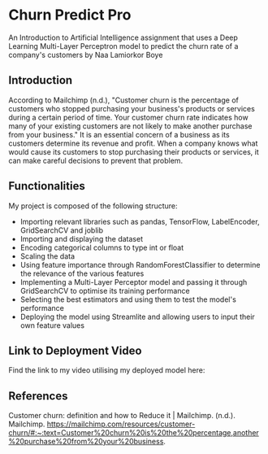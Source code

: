 # Churn Predict Pro
An Introduction to Artificial Intelligence assignment that uses a Deep Learning Multi-Layer Perceptron model to predict the churn rate of a company's customers by Naa Lamiorkor Boye

## Introduction
According to Mailchimp (n.d.), "Customer churn is the percentage of customers who stopped purchasing your business's products or services during a certain period of time. Your customer churn rate indicates how many of your existing customers are not likely to make another purchase from your business."
It is an essential concern of a business as its customers determine its revenue and profit. When a company knows what would cause its customers to stop purchasing their products or services, it can make careful decisions to prevent that problem.

## Functionalities
My project is composed of the following structure:
  - Importing relevant libraries such as pandas, TensorFlow, LabelEncoder, GridSearchCV and joblib
  - Importing and displaying the dataset
  - Encoding categorical columns to type int or float
  - Scaling the data
  - Using feature importance through RandomForestClassifier to determine the relevance of the various features
  - Implementing a Multi-Layer Perceptor model and passing it through GridSearchCV to optimise its training performance
  - Selecting the best estimators and using them to test the model's performance
  - Deploying the model using Streamlite and allowing users to input their own feature values

## Link to Deployment Video
Find the link to my video utilising my deployed model here:


## References
Customer churn: definition and how to Reduce it | Mailchimp. (n.d.). Mailchimp. https://mailchimp.com/resources/customer-churn/#:~:text=Customer%20churn%20is%20the%20percentage,another%20purchase%20from%20your%20business.
